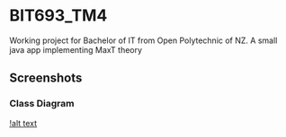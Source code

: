 # BIT693_TM4
Working project for Bachelor of IT from Open Polytechnic of NZ. A small java app implementing MaxT theory


## Screenshots

### Class Diagram

[!alt text](CalculateMaxT_Class_Diagram.png "A class diagram of the core system")
